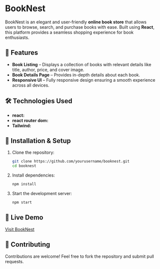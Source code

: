 # BookNest 

BookNest is an elegant and user-friendly **online book store** that allows users to browse, search, and purchase books with ease. Built using **React**, this platform provides a seamless shopping experience for book enthusiasts.

## 🚀 Features

- **Book Listing** – Displays a collection of books with relevant details like title, author, price, and cover image.
- **Book Details Page** – Provides in-depth details about each book.
- **Responsive UI** – Fully responsive design ensuring a smooth experience across all devices.

## 🛠️ Technologies Used

- **react:** 
- **react router dom:** 
- **Tailwind:**

## 📂 Installation & Setup

1. Clone the repository:
   ```bash
   git clone https://github.com/yourusername/booknest.git
   cd booknest
   ```
2. Install dependencies:
   ```bash
   npm install
   ```
3. Start the development server:
   ```bash
   npm start
   ```

## 🔗 Live Demo
[Visit BookNest](https://booknest768.netlify.app/)

## 🙌 Contributing
Contributions are welcome! Feel free to fork the repository and submit pull requests.